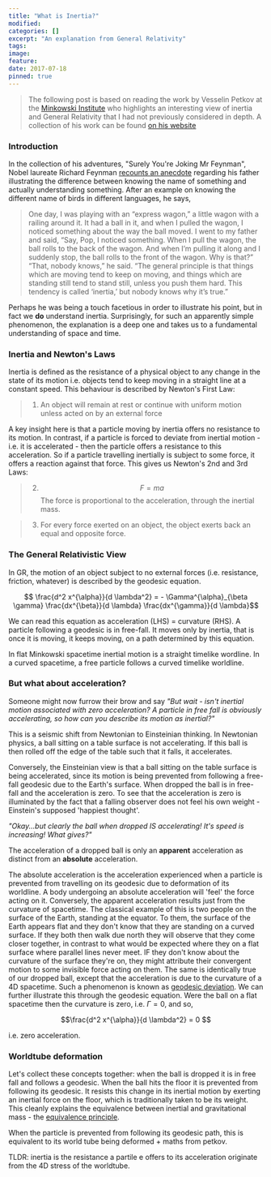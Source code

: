 ```yaml
---
title: "What is Inertia?"
modified:
categories: []
excerpt: "An explanation from General Relativity"
tags:
image:
feature:
date: 2017-07-18
pinned: true
---
```


>The following post is based on reading the work by Vesselin Petkov at the [Minkowski Institute](http://www.minkowskiinstitute.org/) who highlights an interesting view of inertia and General Relativity that I had not previously considered in depth. A collection of his work can be found [on his website](http://spacetimecentre.org/vpetkov/)

### Introduction
In the collection of his adventures, "Surely You're Joking Mr Feynman", Nobel laureate Richard Feynman [recounts an anecdote](https://haveabit.com/feynman/knowing-the-name-of-something/) regarding his father illustrating the difference between knowing the name of something and actually understanding something. After an example on knowing the different name of birds in different languages, he says,

>One day, I was playing with an “express wagon,” a little wagon with a railing around it. It had a ball in it, and when I pulled the wagon, I noticed something about the way the ball moved. I went to my father and said, “Say, Pop, I noticed something. When I pull the wagon, the ball rolls to the back of the wagon. And when I’m pulling it along and I suddenly stop, the ball rolls to the front of the wagon. Why is that?” “That, nobody knows,” he said. “The general principle is that things which are moving tend to keep on moving, and things which are standing still tend to stand still, unless you push them hard. This tendency is called ‘inertia,’ but nobody knows why it’s true.”

Perhaps he was being a touch facetious in order to illustrate his point, but in fact we **do** understand inertia. Surprisingly, for such an apparently simple phenomenon, the explanation is a deep one and takes us to a fundamental understanding of space and time.

### Inertia and Newton's Laws
Inertia is defined as the resistance of a physical object to any change in the state of its motion i.e. objects tend to keep moving in a straight line at a constant speed. This behaviour is described by Newton's First Law:

>1. An object will remain at rest or continue with uniform motion unless acted on by an external force

A key insight here is that a particle moving by inertia offers no resistance to its motion. In contrast, if a particle is forced to deviate from inertial motion - i.e. it is accelerated - then the particle offers a resistance to this acceleration. So if a particle travelling inertially is subject to some force, it offers a reaction against that force. This gives us Newton's 2nd and 3rd Laws:

>2. $$ F = m a$$ The force is proportional to the acceleration, through the inertial mass.

>3. For every force exerted on an object, the object exerts back an equal and opposite force.


### The General Relativistic View
In GR, the motion of an object subject to no external forces (i.e. resistance, friction, whatever) is described by the geodesic equation.

$$ \frac{d^2 x^{\alpha}}{d \lambda^2} = - \Gamma^{\alpha}_{\beta \gamma} \frac{dx^{\beta}}{d \lambda} \frac{dx^{\gamma}}{d \lambda}$$

We can read this equation as acceleration (LHS) = curvature (RHS). A particle following a geodesic is in free-fall. It moves only by inertia, that is once it is moving, it keeps moving, on a path determined by this equation.  

In flat Minkowski spacetime inertial motion is a straight timelike wordline. In a curved spacetime, a free particle follows a curved timelike worldline.

### But what about acceleration?

Someone might now furrow their brow and say *"But wait - isn't inertial motion associated with zero acceleration? A particle in free fall is obviously accelerating, so how can you describe its motion as inertial?"*

This is a seismic shift from Newtonian to Einsteinian thinking. In Newtonian physics, a ball sitting on a table surface is not accelerating. If this ball is then rolled off the edge of the table such that it falls, it accelerates.

Conversely, the Einsteinian view is that a ball sitting on the table surface is being accelerated, since its motion is being prevented from following a free-fall geodesic due to the Earth's surface. When dropped the ball is in free-fall and the acceleration is zero. To see that the acceleration is zero is illuminated by the fact that a falling observer does not feel his own weight - Einstein's supposed 'happiest thought'.


*"Okay...but clearly the ball when dropped IS accelerating! It's speed is increasing! What gives?"*

The acceleration of a dropped ball is only an **apparent** acceleration as distinct from an **absolute** acceleration.

The absolute acceleration is the acceleration experienced when a particle is prevented from travelling on its geodesic due to deformation of its worldline. A body undergoing an absolute acceleration will 'feel' the force acting on it. Conversely, the apparent acceleration results just from the curvature of spacetime. The classical example of this is two people on the surface of the Earth, standing at the equator. To them, the surface of the Earth appears flat and they don't know that they are standing on a curved surface. If they both then walk due north they will observe that they come closer together, in contrast to what would be expected where they on a flat surface where parallel lines never meet. IF they don't know about the curvature of the surface they're on, they might attribute their convergent motion to some invisible force acting on them. The same is identically true of our dropped ball, except that the acceleration is due to the curvature of a 4D spacetime. Such a phenomenon is known as [geodesic deviation](https://en.wikipedia.org/wiki/Geodesic_deviation). We can further illustrate this through the geodesic equation. Were the ball on a flat spacetime then the curvature is zero, i.e. $\Gamma = 0$, and so,

$$\frac{d^2 x^{\alpha}}{d \lambda^2} = 0 $$

i.e. zero acceleration.


### Worldtube deformation

Let's collect these concepts together: when the ball is dropped it is in free fall and follows a geodesic. When the ball hits the floor it is prevented from following its geodesic. It resists this change in its inertial motion by exerting an inertial force on the floor, which is traditionally taken to be its weight. This cleanly explains the equivalence between inertial and gravitational mass - the [equivalence principle](https://en.wikipedia.org/wiki/Equivalence_principle).

When the particle is prevented from following its geodesic path, this is equivalent to its world tube being deformed + maths from petkov.



TLDR: inertia is the resistance a partile e offers to its acceleration originate from the 4D stress of the worldtube.
